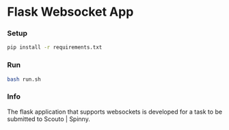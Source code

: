 # Flask Websocket App

### Setup

```bash
pip install -r requirements.txt
```

### Run

```bash
bash run.sh
```

### Info
The flask application that supports websockets is developed for a task to be submitted to Scouto | Spinny.
